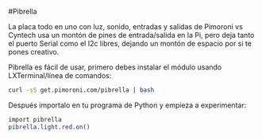 <!--
---
name: Pibrella
manufacturer: Pimoroni Vs Cyntech
url: https://github.com/pimoroni/pibrella
description: Luz, sonido, entradas y salidas en una placa.
pincount: 26
pin:
  '7':
    name: LED Verde
    direction: salida
    active: alto (encendido)
  '11':
    name: LED Amarillo
    direction: salida
    active: alto (encendido)
  '12':
    name: Zumbador
    direction: salida
    active: alto (encendido)
  '13':
    name: LED Rojo
    direction: salida
    active: alto (encendido)
  '15':
    name: Salida A
    direction: salida
    active: alto (encendido)
  '16':
    name: Salida B
    direction: salida
    active: alto (encendido)
  '18':
    name: Salida C
    direction: salida
    active: alto (encendido)
  '19':
    name: Entrada D
    direction: salida
    active: alto (encendido)
  '21':
    name: Entrada A
    direction: input
    active: alto (encendido)
  '22':
    name: Salida D
    direction: salida
    active: alto (encendido)
  '23':
    name: Botón
    direction: input
    active: alto (encendido)
  '24':
    name: Entrada C
    direction: input
    active: alto (encendido)
  '26':
    name: Entrada B
    direction: input
    active: alto (encendido)
-->
#Pibrella

La placa todo en uno con luz, sonido, entradas y salidas de Pimoroni vs Cyntech usa un montón de pines de entrada/salida en la Pi, pero deja tanto el puerto Serial como el I2c libres, dejando un montón de espacio por si te pones creativo.

Pibrella es fácil de usar, primero debes instalar el módulo usando LXTerminal/línea de comandos:

```bash
curl -sS get.pimoroni.com/pibrella | bash
```

Después importalo en tu programa de Python y empieza a experimentar:

```bash
import pibrella
pibrella.light.red.on()
```
